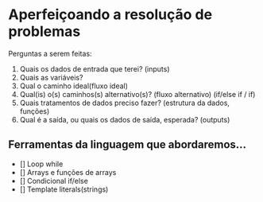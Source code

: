 # Aperfeiçoando a resolução de problemas

Perguntas a serem feitas:

1. Quais os dados de entrada que terei? (inputs)
2. Quais as variáveis?
3. Qual o caminho ideal(fluxo ideal)
4. Qual(is) o(s) caminhos(s) alternativo(s)? (fluxo alternativo) (if/else if / if)
5. Quais tratamentos de dados preciso fazer? (estrutura da dados, funções)
6. Qual é a saída, ou quais os dados de saída, esperada? (outputs)

## Ferramentas da linguagem que abordaremos...

- [] Loop while
- [] Arrays e funções de arrays
- [] Condicional if/else
- [] Template literals(strings)